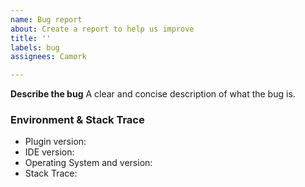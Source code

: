 ```yaml
---
name: Bug report
about: Create a report to help us improve
title: ''
labels: bug
assignees: Camork

---
```


**Describe the bug**
A clear and concise description of what the bug is.

### Environment & Stack Trace
- Plugin version:  
- IDE version: <!-- IDEA 2020.2 -->
- Operating System and version: <!-- Windows 10 -->
- Stack Trace:
